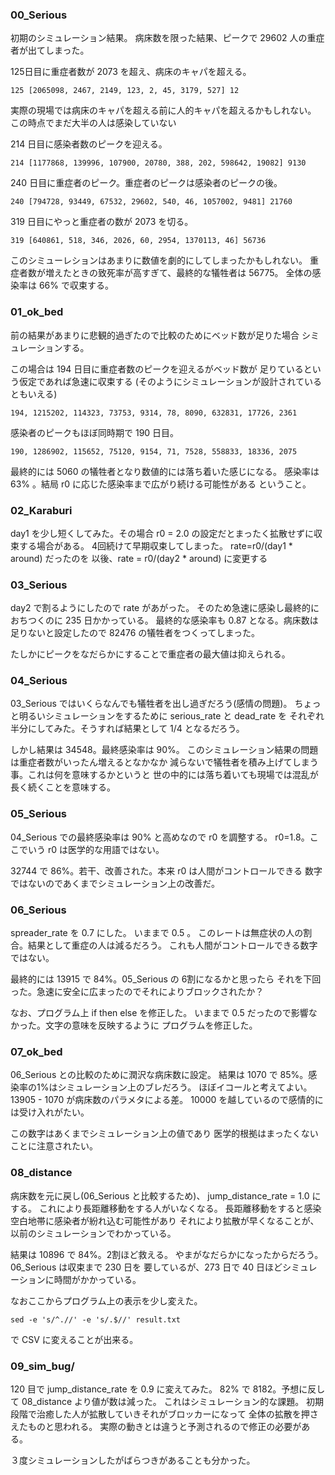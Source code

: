 ### 00_Serious
初期のシミュレーション結果。
病床数を限った結果、ピークで 29602 人の重症者が出てしまった。

125日目に重症者数が 2073 を超え、病床のキャパを超える。
```
125 [2065098, 2467, 2149, 123, 2, 45, 3179, 527] 12
```
実際の現場では病床のキャパを超える前に人的キャパを超えるかもしれない。
この時点でまだ大半の人は感染していない

214 日目に感染者数のピークを迎える。 
```
214 [1177868, 139996, 107900, 20780, 388, 202, 598642, 19082] 9130
```
240 日目に重症者のピーク。重症者のピークは感染者のピークの後。
```
240 [794728, 93449, 67532, 29602, 540, 46, 1057002, 9481] 21760
```

319 日目にやっと重症者の数が 2073 を切る。
```
319 [640861, 518, 346, 2026, 60, 2954, 1370113, 46] 56736
```

このシミューレションはあまりに数値を劇的にしてしまったかもしれない。
重症者数が増えたときの致死率が高すぎて、最終的な犠牲者は 56775。
全体の感染率は 66% で収束する。

### 01_ok_bed
前の結果があまりに悲観的過ぎたので比較のためにベッド数が足りた場合
シミュレーションする。

この場合は 194 日目に重症者数のピークを迎えるがベッド数が
足りているという仮定であれば急速に収束する
(そのようにシミュレーションが設計されているともいえる)
```
194, 1215202, 114323, 73753, 9314, 78, 8090, 632831, 17726, 2361
```

感染者のピークもほぼ同時期で 190 日目。
```
190, 1286902, 115652, 75120, 9154, 71, 7528, 558833, 18336, 2075
```

最終的には 5060 の犠牲者となり数値的には落ち着いた感じになる。
感染率は 63% 。結局 r0 に応じた感染率まで広がり続ける可能性がある
ということ。

### 02_Karaburi
day1 を少し短くしてみた。その場合
r0 = 2.0 の設定だとまったく拡散せずに収束する場合がある。
4回続けて早期収束してしまった。
rate=r0/(day1 * around) だったのを
以後、rate = r0/(day2 * around) に変更する

### 03_Serious
day2 で割るようにしたので rate があがった。
そのため急速に感染し最終的におちつくのに 235 日かかっている。
最終的な感染率も 0.87 となる。病床数は足りないと設定したので
82476 の犠牲者をつくってしまった。

たしかにピークをなだらかにすることで重症者の最大値は抑えられる。

### 04_Serious
03_Serious ではいくらなんでも犠牲者を出し過ぎだろう(感情の問題)。
ちょっと明るいシミュレーションをするために serious_rate と dead_rate を
それぞれ半分にしてみた。そうすれば結果として 1/4 となるだろう。

しかし結果は 34548。最終感染率は 90%。
このシミュレーション結果の問題は重症者数がいったん増えるとなかなか
減らないで犠牲者を積み上げてしまう事。これは何を意味するかというと
世の中的には落ち着いても現場では混乱が長く続くことを意味する。

### 05_Serious
04_Serious での最終感染率は 90% と高めなので r0 を調整する。
r0=1.8。ここでいう r0 は医学的な用語ではない。

32744 で 86%。若干、改善された。本来 r0 は人間がコントロールできる
数字ではないのであくまでシミュレーション上の改善だ。

### 06_Serious
spreader_rate を 0.7 にした。
いままで 0.5 。
このレートは無症状の人の割合。結果として重症の人は減るだろう。
これも人間がコントロールできる数字ではない。

最終的には 13915 で 84%。05_Serious の 6割になるかと思ったら
それを下回った。急速に安全に広まったのでそれによりブロックされたか？

なお、プログラム上 if then else を修正した。
いままで 0.5 だったので影響なかった。文字の意味を反映するように
プログラムを修正した。

### 07_ok_bed
06_Serious との比較のために潤沢な病床数に設定。
結果は 1070 で 85%。感染率の1%はシミュレーション上のブレだろう。
ほぼイコールと考えてよい。13905 - 1070 が病床数のパラメタによる差。
10000 を越しているので感情的には受け入れがたい。

この数字はあくまでシミュレーション上の値であり
医学的根拠はまったくないことに注意されたい。

### 08_distance
病床数を元に戻し(06_Serious と比較するため)、
jump_distance_rate = 1.0 にする。
これにより長距離移動をする人がいなくなる。
長距離移動をすると感染空白地帯に感染者が紛れ込む可能性があり
それにより拡散が早くなることが、以前のシミュレーションでわかっている。

結果は 10896 で 84%。2割ほど救える。
やまがなだらかになったからだろう。06_Serious は収束まで 230 日を
要しているが、273 日で 40 日ほどシミュレーションに時間がかかっている。

なおここからプログラム上の表示を少し変えた。
```
sed -e 's/^.//' -e 's/.$//' result.txt 
```
で CSV に変えることが出来る。

### 09_sim_bug/
120 目で jump_distance_rate を 0.9 に変えてみた。
82% で 8182。予想に反して 08_distance より値が数は減った。
これはシミュレーション的な課題。
初期段階で治癒した人が拡散していきそれがブロッカーになって
全体の拡散を押さえたものと思われる。
実際の動きとは違うと予測されるので修正の必要がある。

３度シミュレーションしたがばらつきがあることも分かった。
